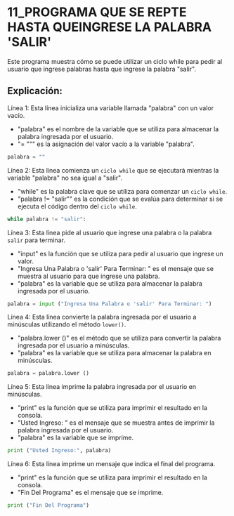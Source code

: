 # 11_PROGRAMA QUE SE REPTE HASTA QUEINGRESE LA PALABRA 'SALIR'
Este programa muestra cómo se puede utilizar un ciclo while para pedir al usuario que ingrese palabras hasta que ingrese la palabra "salir".
## Explicación:
Línea 1: Esta línea inicializa una variable llamada "palabra" con un valor vacío.
- "palabra" es el nombre de la variable que se utiliza para almacenar la palabra ingresada por el usuario.
- "= """ es la asignación del valor vacío a la variable "palabra".
  
```python
palabra = ""
```

Línea 2: Esta línea comienza un `ciclo while` que se ejecutará mientras la variable "palabra" no sea igual a "salir".
- "while" es la palabra clave que se utiliza para comenzar un `ciclo while`.
- "palabra != "salir"" es la condición que se evalúa para determinar si se ejecuta el código dentro del `ciclo while`.

```python
while palabra != "salir":
```

Línea 3: Esta línea pide al usuario que ingrese una palabra o la palabra `salir` para terminar.
- "input" es la función que se utiliza para pedir al usuario que ingrese un valor.
- "Ingresa Una Palabra o 'salir' Para Terminar: " es el mensaje que se muestra al usuario para que ingrese una palabra.
- "palabra" es la variable que se utiliza para almacenar la palabra ingresada por el usuario.
  
```python
palabra = input ("Ingresa Una Palabra o 'salir' Para Terminar: ")
```

Línea 4: Esta línea convierte la palabra ingresada por el usuario a minúsculas utilizando el método `lower()`.
- "palabra.lower ()" es el método que se utiliza para convertir la palabra ingresada por el usuario a minúsculas.
- "palabra" es la variable que se utiliza para almacenar la palabra en minúsculas.

```python
palabra = palabra.lower ()
```

Línea 5: Esta línea imprime la palabra ingresada por el usuario en minúsculas.
- "print" es la función que se utiliza para imprimir el resultado en la consola.
- "Usted Ingreso: " es el mensaje que se muestra antes de imprimir la palabra ingresada por el usuario.
- "palabra" es la variable que se imprime.

```python
print ("Usted Ingreso:", palabra)
```

Línea 6: Esta línea imprime un mensaje que indica el final del programa.
- "print" es la función que se utiliza para imprimir el resultado en la consola.
- "Fin Del Programa" es el mensaje que se imprime.

```python
print ("Fin Del Programa")
```


